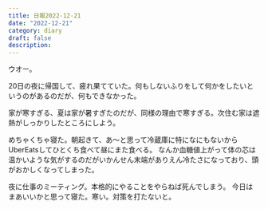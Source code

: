 ```yaml
---
title: 日報2022-12-21
date: "2022-12-21"
category: diary
draft: false
description:
---
```


ウオー。

20日の夜に帰国して、疲れ果てていた。何もしないふりをして何かをしたいというのがあるのだが、何もできなかった。

家が寒すぎる、夏は家が暑すぎたのだが、同様の理由で寒すぎる。次住む家は遮熱がしっかりしたところにしよう。

めちゃくちゃ寝た。朝起きて、あ〜と思って冷蔵庫に特になにもないからUberEatsしてひとくち食べて昼にまた食べる。
なんか血糖値上がって体の芯は温かいような気がするのだがいかんせん末端がありえん冷たさになっており、頭がおかしくなってしまった。

夜に仕事のミーティング。本格的にやることをやらねば死んでしまう。
今日はまあいいかと思って寝た。寒い。対策を打たないと。